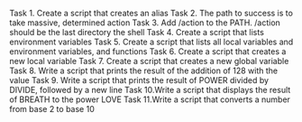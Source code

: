 Task 1. Create a script that creates an alias
Task 2. The path to success is to take massive, determined action
Task 3. Add /action to the PATH. /action should be the last directory the shell
Task 4. Create a script that lists environment variables
Task 5. Create a script that lists all local variables and environment variables, and functions
Task 6. Create a script that creates a new local variable
Task 7. Create a script that creates a new global variable
Task 8. Write a script that prints the result of the addition of 128 with the value
Task 9. Write a script that prints the result of POWER divided by DIVIDE, followed by a new line
Task 10.Write a script that displays the result of BREATH to the power LOVE
Task 11.Write a script that converts a number from base 2 to base 10
